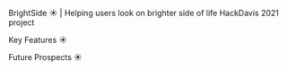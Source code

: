 BrightSide ☀️ | Helping users look on brighter side of life
HackDavis 2021 project



Key Features ☀️


Future Prospects ☀️
